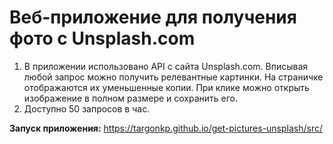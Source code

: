 # Веб-приложение для получения фото с Unsplash.com
1. В приложении использовано API с сайта Unsplash.com. Вписывая любой запрос можно получить релевантные картинки. На страничке отображаются их уменьшенные копии. При клике можно открыть изображение в полном размере и сохранить его.
2. Доступно 50 запросов в час.

**Запуск приложения:** https://targonkp.github.io/get-pictures-unsplash/src/
